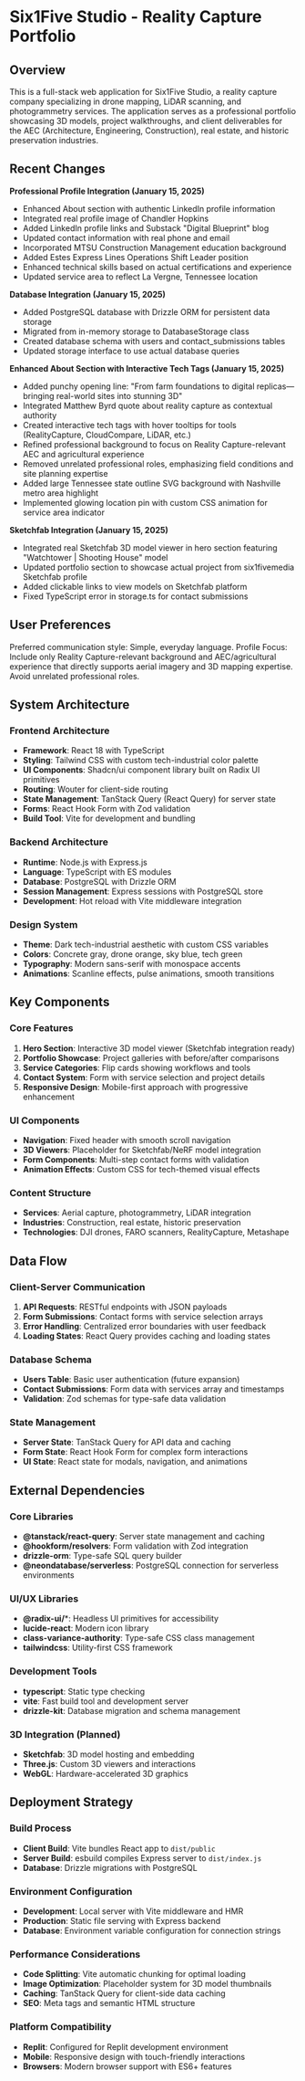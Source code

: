 # Six1Five Studio - Reality Capture Portfolio

## Overview

This is a full-stack web application for Six1Five Studio, a reality capture company specializing in drone mapping, LiDAR scanning, and photogrammetry services. The application serves as a professional portfolio showcasing 3D models, project walkthroughs, and client deliverables for the AEC (Architecture, Engineering, Construction), real estate, and historic preservation industries.

## Recent Changes

**Professional Profile Integration (January 15, 2025)**
- Enhanced About section with authentic LinkedIn profile information
- Integrated real profile image of Chandler Hopkins
- Added LinkedIn profile links and Substack "Digital Blueprint" blog
- Updated contact information with real phone and email
- Incorporated MTSU Construction Management education background
- Added Estes Express Lines Operations Shift Leader position
- Enhanced technical skills based on actual certifications and experience
- Updated service area to reflect La Vergne, Tennessee location

**Database Integration (January 15, 2025)**
- Added PostgreSQL database with Drizzle ORM for persistent data storage
- Migrated from in-memory storage to DatabaseStorage class
- Created database schema with users and contact_submissions tables
- Updated storage interface to use actual database queries

**Enhanced About Section with Interactive Tech Tags (January 15, 2025)**
- Added punchy opening line: "From farm foundations to digital replicas—bringing real-world sites into stunning 3D"
- Integrated Matthew Byrd quote about reality capture as contextual authority
- Created interactive tech tags with hover tooltips for tools (RealityCapture, CloudCompare, LiDAR, etc.)
- Refined professional background to focus on Reality Capture-relevant AEC and agricultural experience
- Removed unrelated professional roles, emphasizing field conditions and site planning expertise
- Added large Tennessee state outline SVG background with Nashville metro area highlight
- Implemented glowing location pin with custom CSS animation for service area indicator

**Sketchfab Integration (January 15, 2025)**
- Integrated real Sketchfab 3D model viewer in hero section featuring "Watchtower | Shooting House" model
- Updated portfolio section to showcase actual project from six1fivemedia Sketchfab profile
- Added clickable links to view models on Sketchfab platform
- Fixed TypeScript error in storage.ts for contact submissions

## User Preferences

Preferred communication style: Simple, everyday language.
Profile Focus: Include only Reality Capture-relevant background and AEC/agricultural experience that directly supports aerial imagery and 3D mapping expertise. Avoid unrelated professional roles.

## System Architecture

### Frontend Architecture
- **Framework**: React 18 with TypeScript
- **Styling**: Tailwind CSS with custom tech-industrial color palette
- **UI Components**: Shadcn/ui component library built on Radix UI primitives
- **Routing**: Wouter for client-side routing
- **State Management**: TanStack Query (React Query) for server state
- **Forms**: React Hook Form with Zod validation
- **Build Tool**: Vite for development and bundling

### Backend Architecture
- **Runtime**: Node.js with Express.js
- **Language**: TypeScript with ES modules
- **Database**: PostgreSQL with Drizzle ORM
- **Session Management**: Express sessions with PostgreSQL store
- **Development**: Hot reload with Vite middleware integration

### Design System
- **Theme**: Dark tech-industrial aesthetic with custom CSS variables
- **Colors**: Concrete gray, drone orange, sky blue, tech green
- **Typography**: Modern sans-serif with monospace accents
- **Animations**: Scanline effects, pulse animations, smooth transitions

## Key Components

### Core Features
1. **Hero Section**: Interactive 3D model viewer (Sketchfab integration ready)
2. **Portfolio Showcase**: Project galleries with before/after comparisons
3. **Service Categories**: Flip cards showing workflows and tools
4. **Contact System**: Form with service selection and project details
5. **Responsive Design**: Mobile-first approach with progressive enhancement

### UI Components
- **Navigation**: Fixed header with smooth scroll navigation
- **3D Viewers**: Placeholder for Sketchfab/NeRF model integration
- **Form Components**: Multi-step contact forms with validation
- **Animation Effects**: Custom CSS for tech-themed visual effects

### Content Structure
- **Services**: Aerial capture, photogrammetry, LiDAR integration
- **Industries**: Construction, real estate, historic preservation
- **Technologies**: DJI drones, FARO scanners, RealityCapture, Metashape

## Data Flow

### Client-Server Communication
1. **API Requests**: RESTful endpoints with JSON payloads
2. **Form Submissions**: Contact forms with service selection arrays
3. **Error Handling**: Centralized error boundaries with user feedback
4. **Loading States**: React Query provides caching and loading states

### Database Schema
- **Users Table**: Basic user authentication (future expansion)
- **Contact Submissions**: Form data with services array and timestamps
- **Validation**: Zod schemas for type-safe data validation

### State Management
- **Server State**: TanStack Query for API data and caching
- **Form State**: React Hook Form for complex form interactions
- **UI State**: React state for modals, navigation, and animations

## External Dependencies

### Core Libraries
- **@tanstack/react-query**: Server state management and caching
- **@hookform/resolvers**: Form validation with Zod integration
- **drizzle-orm**: Type-safe SQL query builder
- **@neondatabase/serverless**: PostgreSQL connection for serverless environments

### UI/UX Libraries
- **@radix-ui/***: Headless UI primitives for accessibility
- **lucide-react**: Modern icon library
- **class-variance-authority**: Type-safe CSS class management
- **tailwindcss**: Utility-first CSS framework

### Development Tools
- **typescript**: Static type checking
- **vite**: Fast build tool and development server
- **drizzle-kit**: Database migration and schema management

### 3D Integration (Planned)
- **Sketchfab**: 3D model hosting and embedding
- **Three.js**: Custom 3D viewers and interactions
- **WebGL**: Hardware-accelerated 3D graphics

## Deployment Strategy

### Build Process
- **Client Build**: Vite bundles React app to `dist/public`
- **Server Build**: esbuild compiles Express server to `dist/index.js`
- **Database**: Drizzle migrations with PostgreSQL

### Environment Configuration
- **Development**: Local server with Vite middleware and HMR
- **Production**: Static file serving with Express backend
- **Database**: Environment variable configuration for connection strings

### Performance Considerations
- **Code Splitting**: Vite automatic chunking for optimal loading
- **Image Optimization**: Placeholder system for 3D model thumbnails
- **Caching**: TanStack Query for client-side data caching
- **SEO**: Meta tags and semantic HTML structure

### Platform Compatibility
- **Replit**: Configured for Replit development environment
- **Mobile**: Responsive design with touch-friendly interactions
- **Browsers**: Modern browser support with ES6+ features